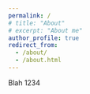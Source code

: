 ```yaml
---
permalink: /
# title: "About"
# excerpt: "About me"
author_profile: true
redirect_from: 
  - /about/
  - /about.html
---
```


Blah 1234